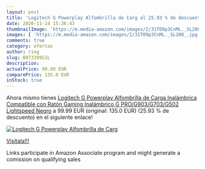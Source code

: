 ```yaml
---
layout: post
title: 'Logitech G Powerplay Alfombrilla de Carg al 25.93 % de descuento'
date: 2020-11-14 15:36:43
thumbnailImage: 'https://m.media-amazon.com/images/I/31TO9p3CnML._SL200_.jpg'
images: [ 'https://m.media-amazon.com/images/I/31TO9p3CnML._SL200_.jpg' ]
comments: true
category: ofertas
author: ring
slug: B073399S1L
description:
actualPrice: 99.99 EUR
comparePrice: 135.0 EUR
inStock: true
---
```


Ahora mismo tienes [Logitech G Powerplay Alfombrilla de Carga Inalámbrica  Compatible con Ratón Gaming Inalámbrico G PRO/G903/G703/G502 Lightspeed   Negro](https://www.amazon.es/dp/B073399S1L/?tag=tolees-21) a 99.99 EUR (original: 135.0 EUR) (25.93 %  de descuento) en el siguiente enlace!

[![Logitech G Powerplay Alfombrilla de Carg](https://m.media-amazon.com/images/I/31TO9p3CnML._SL200_.jpg)](https://www.amazon.es/dp/B073399S1L/?tag=tolees-21)

[Visítala!!!](https://www.amazon.es/dp/B073399S1L/?tag=tolees-21)

Links participate in Amazon Associate program and might generate a comission on qualifying sales
